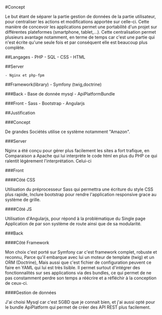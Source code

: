 #Concept

Le but étant de séparer la partie gestion de données de la partie utilisateur, pour centraliser les actions et modifications apportée sur celle-ci. 
Cette manière de concevoir les applications permet une portabilité d'un projet sur différentes plateformes (smartphone, tablet,...).
 Cette centralisation permet plusieurs avantage notamment,
  en terme de temps car c'est une partie qui n'est écrite qu'une seule fois et par conséquent elle est beaucoup plus complète. 

##Langages
	- PHP
	- SQL
	- CSS
	- HTML

##Server
	
	- Nginx et php-fpm

##Framework(library)
	- Symfony (twig,doctrine)

###Back	
	- Base de donnée mysql
	- ApiPlatformBundle

###Front
	- Sass
	- Bootstrap	
	- Angularjs
	
##Justification

###Concept

De grandes Sociétés utilise ce système notamment  "Amazon".

###Server

Nginx a été conçu pour gérer plus facilement les sites a fort trafique,
en Comparaison a Apache qui lui interprète le code html en plus du PHP ce qui ralentit légèrement l'interprétation.
Celui-ci 

###Front

####Côté CSS

Utilisation du préprocesseur Sass qui permettra une écriture du style CSS plus rapide,
Inclure bootstrap pour rendre l'application responsive grace au système de grille.

####Côté JS

Utilisation d'Angularjs, pour répond à la problématique du Single page Application de par son système de route ainsi que de sa modularité.

###Back 

####Côté Framework

Mon choix c'est porté sur Symfony car c'est framework complet, robuste et reconnu,
Parce qu'il embarque avec lui un moteur de template (twig) et un ORM (Doctrine), Mais aussi que c'est fichier de configuration peuvent ce faire en YAML qui lui est très lisible. 
Il permet surtout d'intégrer des fonctionnalités sur ses applications via des bundles,
ce qui permet de ne pas constamment perdre son temps a réécrire et a réfléchir à la conception de ceux-ci.

####Gestion de données

J'ai choisi Mysql car c'est SGBD que je connait bien, et j'ai aussi opté pour le bundle ApiPlatform qui permet de créer des API REST plus facilement.

